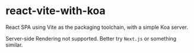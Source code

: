 # react-vite-with-koa

React SPA using Vite as the packaging toolchain, with a simple Koa server.

Server-side Rendering not supported. Better try `Next.js` or something similar.
